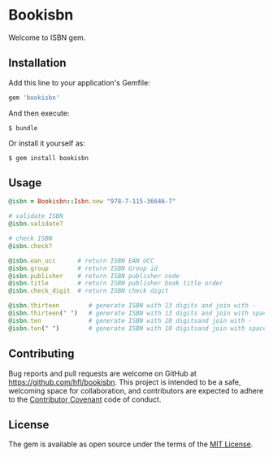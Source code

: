 # Bookisbn

Welcome to ISBN gem.

## Installation

Add this line to your application's Gemfile:

```ruby
gem 'bookisbn'
```

And then execute:

    $ bundle

Or install it yourself as:

    $ gem install bookisbn

## Usage

```ruby
@isbn = Bookisbn::Isbn.new "978-7-115-36646-7"

# validate ISBN
@isbn.validate?

# check ISBN
@isbn.check?

@isbn.ean_ucc      # return ISBN EAN UCC
@isbn.group        # return ISBN Group id
@isbn.publisher    # return ISBN publisher code
@isbn.title        # return ISBN publisher book title order
@isbn.check_digit  # return ISBN check digit

@isbn.thirteen        # generate ISBN with 13 digits and join with -
@isbn.thirteen(" ")   # generate ISBN with 13 digits and join with space
@isbn.ten             # generate ISBN with 10 digitsand join with -
@isbn.ten(" ")        # generate ISBN with 10 digitsand join with space
```

## Contributing

Bug reports and pull requests are welcome on GitHub at https://github.com/hfl/bookisbn. This project is intended to be a safe, welcoming space for collaboration, and contributors are expected to adhere to the [Contributor Covenant](http://contributor-covenant.org) code of conduct.

## License

The gem is available as open source under the terms of the [MIT License](https://opensource.org/licenses/MIT).

